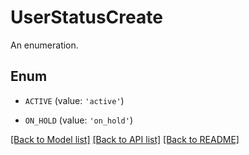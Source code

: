 # UserStatusCreate

An enumeration.

## Enum

* `ACTIVE` (value: `'active'`)

* `ON_HOLD` (value: `'on_hold'`)

[[Back to Model list]](../README.md#documentation-for-models) [[Back to API list]](../README.md#documentation-for-api-endpoints) [[Back to README]](../README.md)


